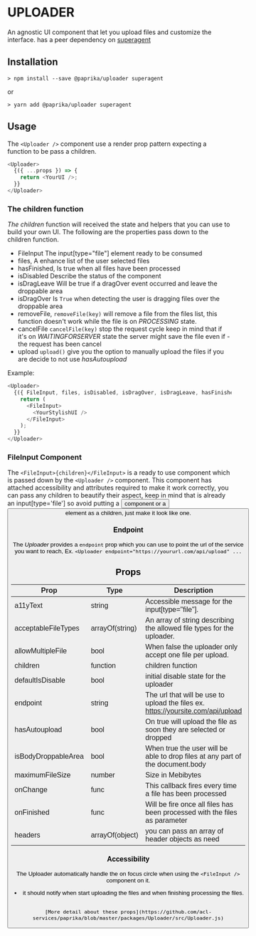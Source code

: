 # UPLOADER

An agnostic UI component that let you upload files and customize the interface. has a peer dependency on [superagent](https://github.com/visionmedia/superagent)

## Installation

`> npm install --save @paprika/uploader superagent`

or

`> yarn add @paprika/uploader superagent`

## Usage

The `<Uploader />` component use a render prop pattern expecting a function to be pass a children.

```js
<Uploader>
  {({ ...props }) => {
    return <YourUI />;
  }}
</Uploader>
```

### The children function

_The children_ function will received the state and helpers that you can use to build your own UI. The following
are the properties pass down to the children function.

- FileInput
  The input[type="file"] element ready to be consumed
- files,
  A enhance list of the user selected files
- hasFinished,
  Is true when all files have been processed
- isDisabled
  Describe the status of the component
- isDragLeave
  Will be true if a dragOver event occurred and leave the droppable area
- isDragOver
  Is `True` when detecting the user is dragging files over the droppable area
- removeFile,
  `removeFile(key)` will remove a file from the files list, this function doesn't work while the file is on _PROCESSING_ state.
- cancelFile
  `cancelFile(key)` stop the request cycle keep in mind that if it's on _WAITINGFORSERVER_ state the server might save the file even if - the request has been cancel
- upload
  `upload()` give you the option to manually upload the files if you are decide to not use _hasAutoupload_

Example:

```js
<Uploader>
  {({ FileInput, files, isDisabled, isDragOver, isDragLeave, hasFinished, upload, removeFile, cancelFile }) => {
    return (
      <FileInput>
        <YourStylishUI />
      </FileInput>
    );
  }}
</Uploader>
```

### FileInput Component

The `<FileInput>{children}</FileInput>` is a ready to use component which is passed down by the `<Uploader />` component.
This component has attached accessibility and attributes required to make it work correctly, you can pass any children to beautify their aspect, keep in mind that is already an input[type='file'] so avoid putting a <Button /> component or a <button /> element as a children, just make it look like one.

### Endpoint

The _Uploader_ provides a `endpoint` prop which you can use to point the url of the service you want to reach, Ex.
`<Uploader endpoint="https://yoururl.com/api/upload" ...`

## Props

| Prop                | Type            | Description                                                                      |
| ------------------- | --------------- | -------------------------------------------------------------------------------- |
| a11yText            | string          | Accessible message for the input[type="file"].                                   |
| acceptableFileTypes | arrayOf(string) | An array of string describing the allowed file types for the uploader.           |
| allowMultipleFile   | bool            | When false the uploader only accept one file per upload.                         |
| children            | function        | children function                                                                |
| defaultIsDisable    | bool            | initial disable state for the uploader                                           |
| endpoint            | string          | The url that will be use to upload the files ex. https://yoursite.com/api/upload |
| hasAutoupload       | bool            | On true will upload the file as soon they are selected or dropped                |
| isBodyDroppableArea | bool            | When true the user will be able to drop files at any part of the document.body   |
| maximumFileSize     | number          | Size in Mebibytes                                                                |
| onChange            | func            | This callback fires every time a file has been processed                         |
| onFinished          | func            | Will be fire once all files has been processed with the files as parameter       |
| headers             | arrayOf(object) | you can pass an array of header objects as need                                  |

### Accessibility

The Uploader automatically handle the on focus circle when using the `<FileInput />` component on it.

- it should notify when start uploading the files and when finishing processing the files.

```

[More detail about these props](https://github.com/acl-services/paprika/blob/master/packages/Uploader/src/Uploader.js)
```
